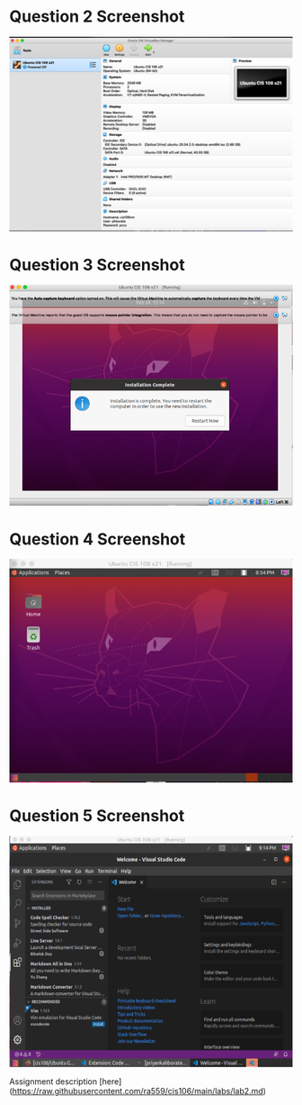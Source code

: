 # Question 2 Screenshot 
![Question 2 answer](../images/visualbox.png)
# Question 3 Screenshot
![Question 3 answer](../images/question3.png)
# Question 4 Screenshot 
![Question 4 answer](../images/question4.png)
# Question 5 Screenshot 
![Question 5 answer](../images/question5.png)

Assignment description [here] (https://raw.githubusercontent.com/ra559/cis106/main/labs/lab2.md)